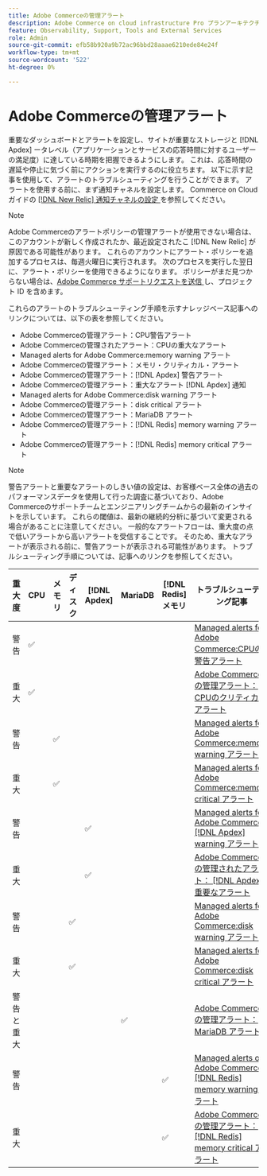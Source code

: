 ```yaml
---
title: Adobe Commerceの管理アラート
description: Adobe Commerce on cloud infrastructure Pro プランアーキテクチャをご利用のお客様は、管理アラートを使用してサイトの正常性を把握できます。 クラウドインフラストラクチャー上のAdobe Commerce スタータープランアーキテクチャをご利用のお客様は、 [!DNL Apdex]  およびエラー率の条件に関するアラートのみを受け取ることができます。
feature: Observability, Support, Tools and External Services
role: Admin
source-git-commit: efb58b920a9b72ac96bbd28aaae6210ede84e24f
workflow-type: tm+mt
source-wordcount: '522'
ht-degree: 0%

---
```



# Adobe Commerceの管理アラート


重要なダッシュボードとアラートを設定し、サイトが重要なストレージと [!DNL Apdex] ータレベル（アプリケーションとサービスの応答時間に対するユーザーの満足度）に達している時期を把握できるようにします。 これは、応答時間の遅延や停止に気づく前にアクションを実行するのに役立ちます。 以下に示す記事を使用して、アラートのトラブルシューティングを行うことができます。 アラートを使用する前に、まず通知チャネルを設定します。 Commerce on Cloud ガイドの [[!DNL New Relic]  通知チャネルの設定 ](https://experienceleague.adobe.com/en/docs/commerce-on-cloud/user-guide/monitor/new-relic/new-relic-service) を参照してください。

>[!NOTE]
>
>Adobe Commerceのアラートポリシーの管理アラートが使用できない場合は、このアカウントが新しく作成されたか、最近設定されたこ [!DNL New Relic] が原因である可能性があります。 これらのアカウントにアラート・ポリシーを追加するプロセスは、毎週火曜日に実行されます。 次のプロセスを実行した翌日に、アラート・ポリシーを使用できるようになります。 ポリシーがまだ見つからない場合は、[Adobe Commerce サポートリクエストを送信 ](https://experienceleague.adobe.com/en/docs/commerce-knowledge-base/kb/help-center-guide/magento-help-center-user-guide#support-case) し、プロジェクト ID を含めます。

これらのアラートのトラブルシューティング手順を示すナレッジベース記事へのリンクについては、以下の表を参照してください。

* Adobe Commerceの管理アラート：CPU警告アラート
* Adobe Commerceの管理されたアラート：CPUの重大なアラート
* Managed alerts for Adobe Commerce:memory warning アラート
* Adobe Commerceの管理アラート：メモリ・クリティカル・アラート
* Adobe Commerceの管理アラート：[!DNL Apdex] 警告アラート
* Adobe Commerceの管理アラート：重大なアラート [!DNL Apdex] 通知
* Managed alerts for Adobe Commerce:disk warning アラート
* Adobe Commerceの管理アラート：disk critical アラート
* Adobe Commerceの管理アラート：MariaDB アラート
* Adobe Commerceの管理アラート：[!DNL Redis] memory warning アラート
* Adobe Commerceの管理アラート：[!DNL Redis] memory critical アラート

>[!NOTE]
>
>警告アラートと重要なアラートのしきい値の設定は、お客様ベース全体の過去のパフォーマンスデータを使用して行った調査に基づいており、Adobe Commerceのサポートチームとエンジニアリングチームからの最新のインサイトを示しています。 これらの閾値は、最新の継続的分析に基づいて変更される場合があることに注意してください。 一般的なアラートフローは、重大度の点で低いアラートから高いアラートを受信することです。 そのため、重大なアラートが表示される前に、警告アラートが表示される可能性があります。 トラブルシューティング手順については、記事へのリンクを参照してください。

| 重大度 | CPU | メモリ | ディスク | [!DNL Apdex] | MariaDB | [!DNL Redis] メモリ | トラブルシューティング記事 |
|----------|-----|--------|------|-------|---------|--------------|-------------------------|
| 警告 | ✅ |        |      |       |         |              | [Managed alerts for Adobe Commerce:CPUの警告アラート ](managed-alerts-for-magento-commerce-cpu-warning-alert.md) |
| 重大 | ✅ |        |      |       |         |              | [Adobe Commerceの管理アラート：CPUのクリティカルアラート ](managed-alerts-on-magento-commerce-cpu-critical-alert.md) |
| 警告 |     | ✅ |      |       |         |              | [Managed alerts for Adobe Commerce:memory warning アラート ](managed-alerts-for-magento-commerce-memory-warning-alert.md) |
| 重大 |     | ✅ |      |       |         |              | [Managed alerts for Adobe Commerce:memory critical アラート ](managed-alerts-on-magento-commerce-memory-critical-alert.md) |
| 警告 |     |        |      | ✅ |         |              | [Managed alerts for Adobe Commerce: [!DNL Apdex] warning アラート ](managed-alerts-for-magento-commerce-apdex-warning-alert.md) |
| 重大 |     |        |      | ✅ |         |              | [Adobe Commerceの管理されたアラート： [!DNL Apdex]  重要なアラート ](managed-alerts-for-magento-commerce-apdex-critical-alert.md) |
| 警告 |     |        | ✅ |       |         |              | [Managed alerts for Adobe Commerce:disk warning アラート ](managed-alerts-for-magento-commerce-disk-warning-alert.md) |
| 重大 |     |        | ✅ |       |         |              | [Managed alerts for Adobe Commerce:disk critical アラート ](managed-alerts-for-magento-commerce-disk-critical-alert.md) |
| 警告と重大 |     |        |      |       | ✅ |              | [Adobe Commerceの管理アラート：MariaDB アラート ](managed-alerts-on-magento-commerce-mariadb-alerts.md) |
| 警告 |     |        |      |       |         | ✅ | [Managed alerts on Adobe Commerce: [!DNL Redis] memory warning アラート ](managed-alerts-on-magento-commerce-redis-memory-warning-alert.md) |
| 重大 |     |        |      |       |         | ✅ | [Adobe Commerceの管理アラート： [!DNL Redis] memory critical アラート ](managed-alerts-on-magento-commerce-redis-memory-critical-alert.md) |
